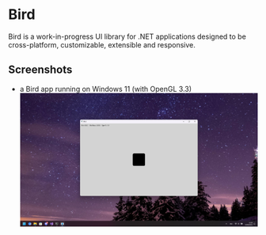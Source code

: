 # Bird
Bird is a work-in-progress UI library for .NET applications designed to be cross-platform, customizable, extensible and responsive.

## Screenshots
* a Bird app running on Windows 11 (with OpenGL 3.3)
![a Bird app running on Windows 11 (with OpenGL 3.3)](Screenshot.png "a Bird app running on Windows 11 (with OpenGL 3.3)")